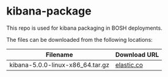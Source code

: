 kibana-package
============
This repo is used for kibana packaging in BOSH deployments.

The files can be downloaded from the following locations:

| Filename | Download URL |
| -------- | ------------ |
| kibana-5.0.0-linux-x86_64.tar.gz | [elastic.co](https://artifacts.elastic.co/downloads/kibana/kibana-5.0.0-linux-x86_64.tar.gz) |
